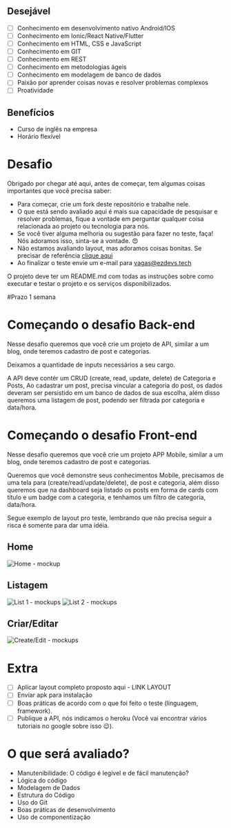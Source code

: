 ## Desejável
- [ ] Conhecimento em desenvolvimento nativo Android/IOS
- [ ] Conhecimento em Ionic/React Native/Flutter
- [ ] Conhecimento em HTML, CSS e JavaScript
- [ ] Conhecimento em GIT
- [ ] Conhecimento em REST
- [ ] Conhecimento em metodologias ágeis
- [ ] Conhecimento em modelagem de banco de dados
- [ ] Paixão por aprender coisas novas e resolver problemas complexos
- [ ] Proatividade

## Benefícios
- Curso de inglês na empresa
- Horário flexível

# Desafio

Obrigado por chegar até aqui, antes de começar, tem algumas coisas importantes que você precisa saber:
- Para começar, crie um fork deste repositório e trabalhe nele.
- O que está sendo avaliado aqui é mais sua capacidade de pesquisar e resolver problemas, 
fique a vontade em perguntar qualquer coisa relacionada ao projeto ou tecnologia para nós.
- Se você tiver alguma melhoria ou sugestão para fazer no teste, faça! Nós adoramos isso, sinta-se a vontade. 😍
- Não estamos avaliando layout, mas adoramos coisas bonitas. Se precisar de referência [clique aqui](http://www.uplabs.com/)
- Ao finalizar o teste envie um e-mail para vagas@ezdevs.tech

O projeto deve ter um README.md com todas as instruções sobre como executar e testar o projeto e os serviços disponibilizados.

#Prazo 1 semana

# Começando o desafio Back-end
Nesse desafio queremos que você crie um projeto de API, similar a um blog, onde teremos cadastro de post e categorias.

Deixamos a quantidade de inputs necessários a seu cargo.

A API deve contér um CRUD (create, read, update, delete) de Categoria e Posts, Ao cadastrar um post, precisa vincular a categoria do post, os dados deveram ser persistido em um banco de dados de sua escolha,
além disso queremos uma listagem de post, podendo ser filtrada por categoria e data/hora.

# Começando o desafio Front-end
Nesse desafio queremos que você crie um projeto APP Mobile, similar a um blog, onde teremos cadastro de post e categorias.

Queremos que você demonstre seus conhecimentos Mobile, precisamos de uma tela para (create/read/update/delete), de post e categoria,
além disso queremos que na dashboard seja listado os posts em forma de cards com título e um badge com a categoria, e tenhamos um filtro de categoria, data/hora.

Segue exemplo de layout pro teste, lembrando que não precisa seguir a risca é somente para dar uma idéia.

## Home

![Home - mockup](https://raw.githubusercontent.com/ezDevs/recrutamento/master/images/home-mobile.jpg)

## Listagem

![List 1 - mockups](https://raw.githubusercontent.com/ezDevs/recrutamento/master/images/list-mobile.jpg)
![List 2 - mockups](https://raw.githubusercontent.com/ezDevs/recrutamento/master/images/list-mobile-2.jpg)

## Criar/Editar

![Create/Edit - mockups](https://raw.githubusercontent.com/ezDevs/recrutamento/master/images/create-edit-mobile.png)

# Extra
- [ ] Aplicar layout completo proposto aqui - LINK LAYOUT
- [ ] Enviar apk para instalação
- [ ] Boas práticas de acordo com o que foi feito o teste (linguagem, framework).
- [ ] Publique a API, nós indicamos o heroku (Você vai encontrar vários tutoriais no google sobre isso 😉).

# O que será avaliado?
 - Manutenibilidade: O código é legível e de fácil manutenção?
 - Lógica do código
 - Modelagem de Dados
 - Estrutura do Código
 - Uso do Git
 - Boas práticas de desenvolvimento
 - Uso de componentização
